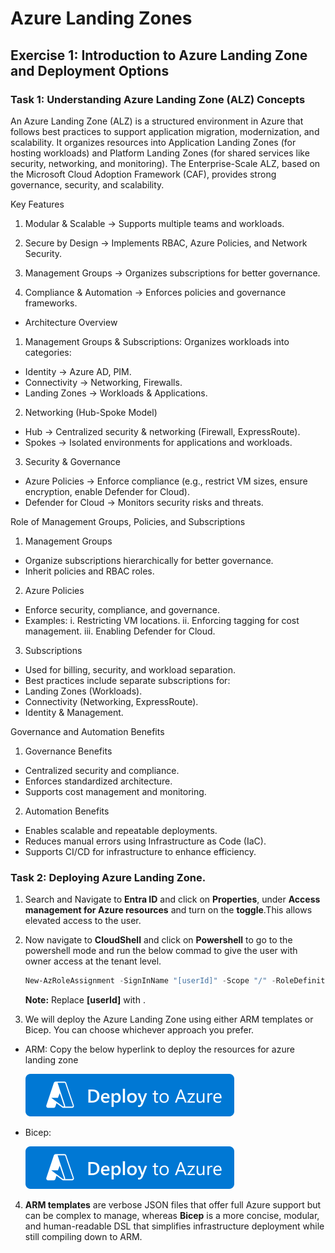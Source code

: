 # Azure Landing Zones

## Exercise 1: Introduction to Azure Landing Zone and Deployment Options

### Task 1: Understanding Azure Landing Zone (ALZ) Concepts 
An Azure Landing Zone (ALZ) is a structured environment in Azure that follows best practices to support application migration, modernization, and scalability. It organizes resources into Application Landing Zones (for hosting workloads) and Platform Landing Zones (for shared services like security, networking, and monitoring). The Enterprise-Scale ALZ, based on the Microsoft Cloud Adoption Framework (CAF), provides strong governance, security, and scalability.

Key Features

1. Modular & Scalable → Supports multiple teams and workloads.

2. Secure by Design → Implements RBAC, Azure Policies, and Network Security.

3. Management Groups → Organizes subscriptions for better governance.

4. Compliance & Automation → Enforces policies and governance frameworks.

- Architecture Overview

1. Management Groups & Subscriptions: Organizes workloads into categories:
 - Identity → Azure AD, PIM.
 - Connectivity → Networking, Firewalls.
 - Landing Zones → Workloads & Applications.

2. Networking (Hub-Spoke Model)

 - Hub → Centralized security & networking (Firewall, ExpressRoute).
 - Spokes → Isolated environments for applications and workloads.

3. Security & Governance

 - Azure Policies → Enforce compliance (e.g., restrict VM sizes, ensure encryption, enable Defender for Cloud).
 - Defender for Cloud → Monitors security risks and threats.

Role of Management Groups, Policies, and Subscriptions

1. Management Groups
 - Organize subscriptions hierarchically for better governance.
 - Inherit policies and RBAC roles.

2. Azure Policies
 - Enforce security, compliance, and governance.
 - Examples:
    i. Restricting VM locations.
    ii. Enforcing tagging for cost management.
    iii. Enabling Defender for Cloud.

3. Subscriptions
 - Used for billing, security, and workload separation.
 - Best practices include separate subscriptions for:
 - Landing Zones (Workloads).
 - Connectivity (Networking, ExpressRoute).
 - Identity & Management.

Governance and Automation Benefits

1. Governance Benefits
 - Centralized security and compliance.
 - Enforces standardized architecture.
 - Supports cost management and monitoring.

2. Automation Benefits
 - Enables scalable and repeatable deployments.
 - Reduces manual errors using Infrastructure as Code (IaC).
 - Supports CI/CD for infrastructure to enhance efficiency.


### Task 2: Deploying Azure Landing Zone.

1. Search and Navigate to **Entra ID** and click on **Properties**, under **Access management for Azure resources** and turn on the **toggle**.This allows elevated access to the user.

1. Now navigate to **CloudShell** and click on **Powershell** to go to the powershell mode and run the below commad to give the user with owner access at the tenant level.

   ```powershell
   New-AzRoleAssignment -SignInName "[userId]" -Scope "/" -RoleDefinitionName "Owner"
   ```
   **Note:** Replace **[userId]** with **<inject key="AzureAdUserEmail"></inject>**.

1. We will deploy the Azure Landing Zone using either ARM templates or Bicep. You can choose whichever approach you prefer.

 - ARM: Copy the below hyperlink to deploy the resources for azure landing zone

    [![Deploy to Azure](https://raw.githubusercontent.com/Azure/azure-quickstart-templates/master/1-CONTRIBUTION-GUIDE/images/deploytoazure.svg?sanitize=true)](https://aka.ms/caf/ready/accelerator)

 - Bicep:

    ![Deploy to Azure](https://raw.githubusercontent.com/Azure/azure-quickstart-templates/master/1-CONTRIBUTION-GUIDE/images/deploytoazure.svg?sanitize=true)

4. **ARM templates** are verbose JSON files that offer full Azure support but can be complex to manage, whereas **Bicep** is a more concise, modular, and human-readable DSL that simplifies infrastructure deployment while still compiling down to ARM.
